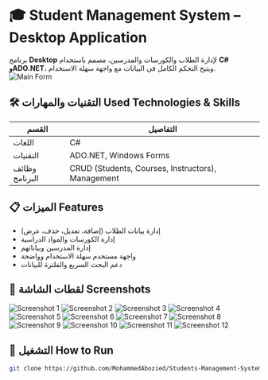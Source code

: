 # 🎓 Student Management System – Desktop Application

برنامج **Desktop** لإدارة الطلاب والكورسات والمدرسين، مصمم باستخدام **C# وADO.NET**، ويتيح التحكم الكامل في البيانات مع واجهة سهلة الاستخدام.
![Main Form](https://github.com/user-attachments/assets/16218d08-2e49-4101-89e2-9947fb58cc34)
## 🛠️ التقنيات والمهارات Used Technologies & Skills

| القسم | التفاصيل |
|-------|----------|
| اللغات | C# |
| التقنيات | ADO.NET, Windows Forms |
| وظائف البرنامج | CRUD (Students, Courses, Instructors), Management |

## 📋 الميزات Features

- إدارة بيانات الطلاب (إضافة، تعديل، حذف، عرض)  
- إدارة الكورسات والمواد الدراسية  
- إدارة المدرسين وبياناتهم  
- واجهة مستخدم سهلة الاستخدام وواضحة  
- دعم البحث السريع والفلترة للبيانات  

## 📸 لقطات الشاشة Screenshots


![Screenshot 1](https://github.com/user-attachments/assets/647c52b9-b797-4540-bc1a-d427052affd7)
![Screenshot 2](https://github.com/user-attachments/assets/e3cab4fe-c5eb-441b-824c-2cbc30243142)
![Screenshot 3](https://github.com/user-attachments/assets/82736b56-a72d-41be-8b44-b9e005ae322b)
![Screenshot 4](https://github.com/user-attachments/assets/a9f2b9df-f4e3-4951-8fdd-c1a82d091e58)
![Screenshot 5](https://github.com/user-attachments/assets/e85dc5d2-41dd-405b-ae09-fceb6f9b604e)
![Screenshot 6](https://github.com/user-attachments/assets/f0a9f4d3-0d1e-4993-8a5a-87b488eafa63)
![Screenshot 7](https://github.com/user-attachments/assets/0f278359-7b25-4adf-b219-36fbc0f4eb7a)
![Screenshot 8](https://github.com/user-attachments/assets/bbce7d4b-5950-403a-ba52-995bfa26a6cd)
![Screenshot 9](https://github.com/user-attachments/assets/dc84b556-9410-47d3-a704-eecccae0df63)
![Screenshot 10](https://github.com/user-attachments/assets/01409a44-1bb1-4582-bf00-560d9bc5c033)
![Screenshot 11](https://github.com/user-attachments/assets/3799dc7d-d736-4774-99f6-c59a976c20fc)
![Screenshot 12](https://github.com/user-attachments/assets/0bebce5b-e550-4156-b16d-847b6bae1063)


## 🚀 التشغيل How to Run
 
```bash
git clone https://github.com/MohammedAbozied/Students-Management-System
